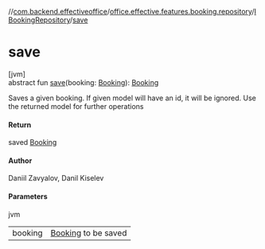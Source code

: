//[com.backend.effectiveoffice](../../../index.md)/[office.effective.features.booking.repository](../index.md)/[IBookingRepository](index.md)/[save](save.md)

# save

[jvm]\
abstract fun [save](save.md)(booking: [Booking](../../office.effective.model/-booking/index.md)): [Booking](../../office.effective.model/-booking/index.md)

Saves a given booking. If given model will have an id, it will be ignored. Use the returned model for further operations

#### Return

saved [Booking](../../office.effective.model/-booking/index.md)

#### Author

Daniil Zavyalov, Danil Kiselev

#### Parameters

jvm

| | |
|---|---|
| booking | [Booking](../../office.effective.model/-booking/index.md) to be saved |
